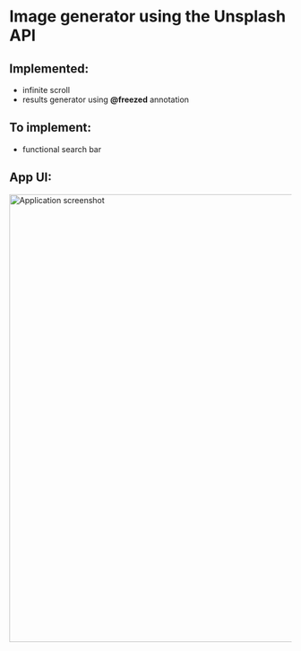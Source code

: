 # Image generator using the Unsplash API

## Implemented:
- infinite scroll
- results generator using **@freezed** annotation

## To implement:
- functional search bar

## App UI:
<img src="/screenshot.png" alt="Application screenshot" width="600" height="800">
